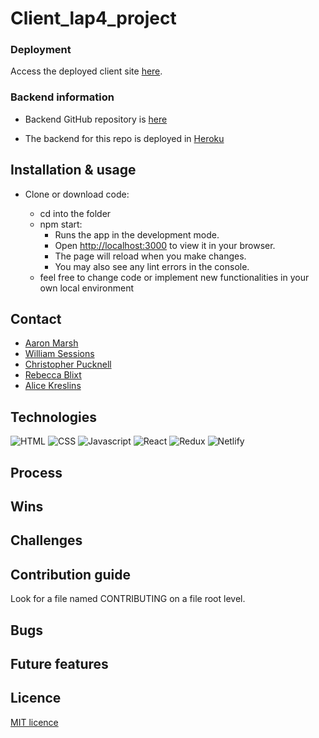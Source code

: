 # Client_lap4_project

### Deployment

Access the deployed client site [here](https://read-herring.netlify.app/).

### Backend information

-   Backend GitHub repository is [here](https://github.com/Aaron-Marsh/Server_lap4_project)

-   The backend for this repo is deployed in [Heroku](https://read-herring.herokuapp.com/)

## Installation & usage

-   Clone or download code:

    -   cd into the folder
    -   npm start:
        -   Runs the app in the development mode.
        -   Open [http://localhost:3000](http://localhost:3000) to view it in your browser.
        -   The page will reload when you make changes.
        -   You may also see any lint errors in the console.
    -   feel free to change code or implement new functionalities in your own local environment

## Contact

-   [Aaron Marsh](https://github.com/Aaron-Marsh)
-   [William Sessions](https://github.com/Izgardon)
-   [Christopher Pucknell](https://github.com/xargon666)
-   [Rebecca Blixt](https://github.com/rebeccablixt)
-   [Alice Kreslins](https://github.com/alicekres)

## Technologies

![HTML](https://img.shields.io/badge/HTML5-E34F26?style=for-the-badge&logo=html5&logoColor=white)
![CSS](https://img.shields.io/badge/CSS3-1572B6?style=for-the-badge&logo=css3&logoColor=white)
![Javascript](https://img.shields.io/badge/JavaScript-F7DF1E?style=for-the-badge&logo=javascript&logoColor=black)
![React](https://img.shields.io/badge/React-20232A?style=for-the-badge&logo=react&logoColor=61DAFB)
![Redux](https://img.shields.io/badge/Redux-593D88?style=for-the-badge&logo=redux&logoColor=white)
![Netlify](https://img.shields.io/badge/Netlify-00C7B7?style=for-the-badge&logo=netlify&logoColor=white)

## Process

## Wins

## Challenges

## Contribution guide

Look for a file named CONTRIBUTING on a file root level.

## Bugs

## Future features

## Licence

[MIT licence](https://opensource.org/licenses/MIT)
